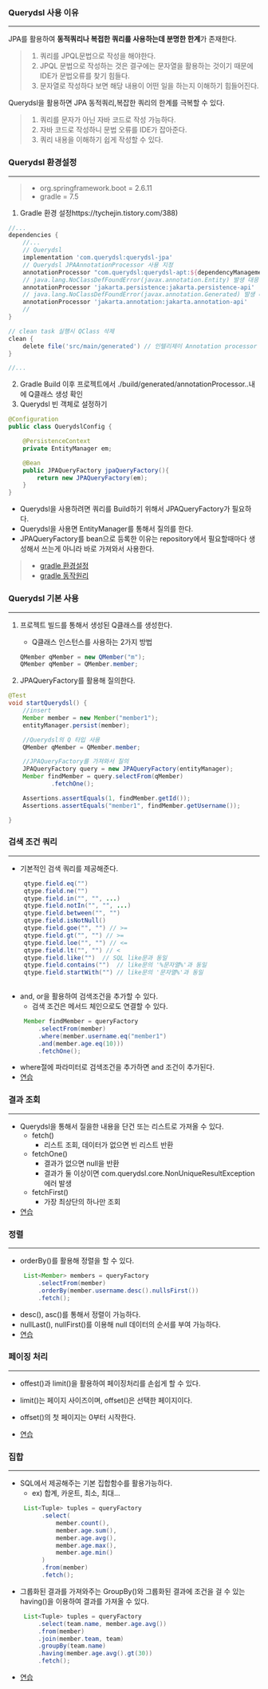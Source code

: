 ### Querydsl 사용 이유

---
JPA를 활용하여 **동적쿼리나 복접한 쿼리를 사용하는데 분명한 한계**가 존재한다.
> 1. 쿼리를 JPQL문법으로 작성을 해야한다.
> 2. JPQL 문법으로 작성하는 것은 결구에는 문자열을 활용하는 것이기 때문에 IDE가 문법오류를 찾기 힘들다.
> 3. 문자열로 작성하다 보면 해당 내용이 어떤 일을 하는지 이해하기 힘들어진다.


Querydsl을 활용하면 JPA 동적쿼리,복잡한 쿼리의 한계를 극복할 수 있다.
> 1. 쿼리를 문자가 아닌 자바 코드로 작성 가능하다.
> 2. 자바 코드로 작성하니 문법 오류를 IDE가 잡아준다.
> 3. 쿼리 내용을 이해하기 쉽게 작성할 수 있다.

### Querydsl 환경설정

---
>- org.springframework.boot = 2.6.11
>- gradle = 7.5 


1. Gradle 환경 설정https://tychejin.tistory.com/388)
```groovy
//...
dependencies {
    //...
    // Querydsl
    implementation 'com.querydsl:querydsl-jpa'
    // Querydsl JPAAnnotationProcessor 사용 지정
    annotationProcessor "com.querydsl:querydsl-apt:${dependencyManagement.importedProperties['querydsl.version']}:jpa"
    // java.lang.NoClassDefFoundError(javax.annotation.Entity) 발생 대응
    annotationProcessor 'jakarta.persistence:jakarta.persistence-api'
    // java.lang.NoClassDefFoundError(javax.annotation.Generated) 발생 대응
    annotationProcessor 'jakarta.annotation:jakarta.annotation-api'
    //
}

// clean task 실행시 QClass 삭제
clean {
    delete file('src/main/generated') // 인텔리제이 Annotation processor 생성물 생성 위치
}

//...
```

2. Gradle Build 이후 프로젝트에서 ./build/generated/annotationProcessor..내에 Q클래스 생성 확인
3. Querydsl 빈 객체로 설정하기
```java
@Configuration
public class QuerydslConfig {

    @PersistenceContext
    private EntityManager em;

    @Bean
    public JPAQueryFactory jpaQueryFactory(){
        return new JPAQueryFactory(em);
    }
}
```
- Querydsl을 사용하려면 쿼리를 Build하기 위해서 JPAQueryFactory가 필요하다.
- Querydsl을 사용면 EntityManager를 통해서 질의를 한다.
- JPAQueryFactory를 bean으로 등록한 이유는 repository에서 필요할때마다 생성해서 쓰는게 아니라 바로 가져와서 사용한다.


>- [gradle 환경설정](https://tychejin.tistory.com/388)
>- [gradle 동작원리](https://kotlinworld.com/321)

### Querydsl 기본 사용

---

1. 프로젝트 빌드를 통해서 생성된 Q클래스를 생성한다.
   - Q클래스 인스턴스를 사용하는 2가지 방법
   ```java
   QMember qMember = new QMember("m");
   QMember qMember = QMember.member; 
   ```
   
2. JPAQueryFactory를 활용해 질의한다.
```java
@Test
void startQuerydsl() {
    //insert
    Member member = new Member("member1");
    entityManager.persist(member);

    //Querydsl의 Q 타입 사용
    QMember qMember = QMember.member;

    //JPAQueryFactory를 가져와서 질의
    JPAQueryFactory query = new JPAQueryFactory(entityManager);
    Member findMember = query.selectFrom(qMember)
            .fetchOne();

    Assertions.assertEquals(1, findMember.getId());
    Assertions.assertEquals("member1", findMember.getUsername());

}
```

### 검색 조건 쿼리

---

- 기본적인 검색 쿼리를 제공해준다.
   ```java
    qtype.field.eq("")
    qtype.field.ne("")
    qtype.field.in("", "", ...)
    qtype.field.notIn("", "", ...)
    qtype.field.between("", "")
    qtype.field.isNotNull()
    qtype.field.goe("", "") // >=
    qtype.field.gt("", "") // >=
    qtype.field.loe("", "") // <=
    qtype.field.lt("", "") // <
    qtype.field.like("")  // SQL like문과 동일
    qtype.field.contains("")  // like문의 '%문자열%'과 동일
    qtype.field.startWith("") // like문의 '문자열%'과 동일 
    
   ```
- and, or을 활용하여 검색조건을 추가할 수 있다.
   - 검색 조건은 메서드 체인으로도 연결할 수 있다.
   ```java
    Member findMember = queryFactory
        .selectFrom(member)
        .where(member.username.eq("member1")
        .and(member.age.eq(10)))
        .fetchOne();

   ```
- where절에 파라미터로 검색조건을 추가하면 and 조건이 추가된다.
- [연습](./src/test/java/com/example/querydsl/basic/SearchQuerydsl.java)

### 결과 조회

---
- Querydsl을 통해서 질을한 내용을 단건 또는 리스트로 가져올 수 있다.
   - fetch()
     - 리스트 조회, 데이터가 없으면 빈 리스트 반환
   - fetchOne()
     - 결과가 없으면 null을 반환
     - 결과가 둘 이상이면 com.querydsl.core.NonUniqueResultException 에러 발생
   - fetchFirst()
     - 가장 최상단의 하나만 조회
- [연습](./src/test/java/com/example/querydsl/basic/ResultQuerydsl.java)

### 정렬

---

- orderBy()를 활용해 정렬을 할 수 있다.
   ```java
    List<Member> members = queryFactory
        .selectFrom(member)
        .orderBy(member.username.desc().nullsFirst())
        .fetch();
   ```
- desc(), asc()를 통해서 정렬이 가능하다.
- nullLast(), nullFirst()를 이용해 null 데이터의 순서를 부여 가능하다.
- [연습](./src/test/java/com/example/querydsl/basic/SortQuerydsl.java)

### 페이징 처리

---

- offest()과 limit()을 활용하여 페이징처리를 손쉽게 할 수 있다.
- limit()는 페이지 사이즈이며, offset()은 선택한 페이지이다.
- offset()의 첫 페이지는 0부터 시작한다.

- [연습](./src/test/java/com/example/querydsl/basic/PagingQuerydsl.java)

### 집합

---

- SQL에서 제공해주는 기본 집합함수를 활용가능하다.
  - ex) 합계, 카운트, 최소, 최대...
  ```java
   List<Tuple> tuples = queryFactory
        .select(
            member.count(),
            member.age.sum(),                        
            member.age.avg(),
            member.age.max(),
            member.age.min()
        )
        .from(member)
        .fetch();
   ```
- 그룹화된 결과를 가져와주는 GroupBy()와 그룹화된 결과에 조건을 걸 수 있는 having()을 이용하여 결과를 가져올 수 있다.
   ```java
    List<Tuple> tuples = queryFactory
        .select(team.name, member.age.avg())
        .from(member)
        .join(member.team, team)
        .groupBy(team.name)
        .having(member.age.avg().gt(30))
        .fetch();
   ```
- [연습](./src/test/java/com/example/querydsl/basic/AggregationQuerydsl.java)
  